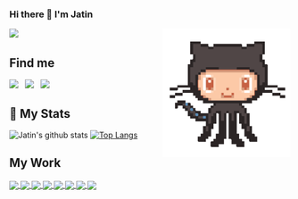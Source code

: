 ### Hi there 👋  I'm Jatin
[<img src="https://komarev.com/ghpvc/?username=legedith&label=Profile+Views&color=blueviolet&style=flat-square" />](https://github.com/legedith)
<img align='right' src="https://raw.githubusercontent.com/iCharlesZ/FigureBed/master/img/octocat.gif" width="230">
## Find me
[<img src="https://devpost-challengepost.netdna-ssl.com/assets/reimagine2/devpost-logo-646bdf6ac6663230947a952f8d354cad.svg"  height="25" />](https://devpost.com/Legedith) &nbsp; [<img src="https://media-exp1.licdn.com/dms/image/C4D0BAQGyOWvr4W0Pow/company-logo_200_200/0/1590003577120?e=2159024400&v=beta&t=CtsDFVp0TAdwyg73A8F82MohzKpAQy-pUGA13atPG6A"    height="25" />](https://www.linkedin.com/in/legedith) &nbsp;
[<img src="https://img.favpng.com/11/3/20/gmail-computer-icons-logo-email-png-favpng-GS8B5n0WtfiNTJzQX5Gvuyf0T.jpg"  height="25" />](mailto:jatindehmiwal@gmail.com?Subject=Hi!)

## 🚀 My Stats
![Jatin's github stats](https://github-readme-stats.vercel.app/api?username=legedith&theme=dracula&show_icons=true)
[![Top Langs](https://github-readme-stats.vercel.app/api/top-langs/?username=Legedith&layout=compact&theme=ayu-mirage)](https://github.com/legedith/github-readme-stats)

## My Work 
<a href="https://github.com/Legedith/Hereditary_traits">
  <img align="center" src="https://github-readme-stats.vercel.app/api/pin/?username=legedith&repo=Hereditary_traits&theme=dracula" />
</a> 

<a href="https://github.com/Legedith/Six_Degrees_of_Kevin_Bacon_game">
  <img align="center" src="https://github-readme-stats.vercel.app/api/pin/?username=legedith&repo=Six_Degrees_of_Kevin_Bacon_game&theme=dracula" />
</a>

<a href="https://github.com/Legedith/saviour">
  <img align="center" src="https://github-readme-stats.vercel.app/api/pin/?username=legedith&repo=saviour&theme=dracula" />
</a> 

<a href="https://github.com/Legedith/Dungeons">
  <img align="center" src="https://github-readme-stats.vercel.app/api/pin/?username=legedith&repo=Dungeons&theme=dracula" />
</a> 

<a href="https://github.com/Legedith/Slowpoke">
  <img align="center" src="https://github-readme-stats.vercel.app/api/pin/?username=legedith&repo=Slowpoke&theme=dracula" />
</a> 

<a href="https://github.com/Legedith/Danke_Schoen">
  <img align="center" src="https://github-readme-stats.vercel.app/api/pin/?username=legedith&repo=Danke_Schoen&theme=dracula" />
</a> 

<a href="https://github.com/Legedith/Minesweeper">
  <img align="center" src="https://github-readme-stats.vercel.app/api/pin/?username=legedith&repo=Minesweeper&theme=dracula" />
</a> 

<a href="https://github.com/Legedith/Sirius_WhatsApp_Bot">
  <img align="center" src="https://github-readme-stats.vercel.app/api/pin/?username=legedith&repo=Sirius_WhatsApp_Bot&theme=dracula" />
</a> 
